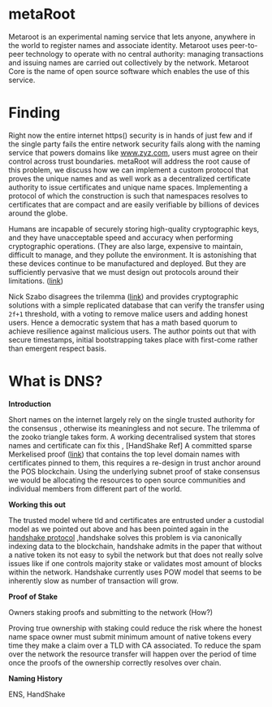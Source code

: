 # metaRoot

Metaroot is an experimental naming service that lets  anyone, anywhere in the world to register names and associate identity. Metaroot uses peer-to-peer technology to operate with no central authority: managing transactions and issuing names are carried out collectively by the network. Metaroot Core is the name of open source software which enables the use of this service.

# Finding

Right now the entire internet https() security is in hands of just few and if the single party fails the entire network security fails along with the naming service that powers domains like www.zyz.com, users must agree on their control across trust boundaries.  metaRoot will address the root cause of this problem, we discuss how we can implement a custom protocol that proves the unique names and as well work as a decentralized certificate authority to issue certificates and unique name spaces. Implementing a protocol of which the construction is such that namespaces resolves to certificates that are compact and are easily verifiable by billions of devices around the globe.

Humans are incapable of securely storing high-quality cryptographic keys, and they have unacceptable speed and accuracy when performing cryptographic operations. (They are also large, expensive to maintain, difficult to manage, and they pollute the environment. It is astonishing that these devices continue to be manufactured and deployed. But they are sufficiently pervasive that we must design out protocols around their limitations. ([link](https://web.archive.org/web/20011020191610/http://zooko.com/distnames.html))

Nick Szabo disagrees the trilemma ([link](https://nakamotoinstitute.org/secure-property-titles/)) and provides cryptographic solutions with a simple replicated database that can verify the transfer using  `2f+1` threshold, with a voting to remove malice users and adding honest users. Hence a democratic system that has a math based quorum to achieve resilience against malicious users. The author points out that with secure timestamps, initial bootstrapping takes place with first-come rather than emergent respect basis.

# What is DNS?


**Introduction**

Short names on the internet largely rely on the single trusted authority for the consensus , otherwise its meaningless and not secure. The trilemma of the zooko triangle takes form. A working decentralised system that stores names and certificate can fix this , [HandShake Ref] A committed sparse Merkelised proof ([link](https://github.com/bcoin-org/bcrypto/blob/master/lib/mrkl.js)) that contains the top level domain names with certificates pinned to them, this requires a re-design in trust anchor around the POS blockchain. Using the underlying subnet proof of stake consensus we would be allocating the resources to open source communities and individual members from different part of the world. 

**Working this out**

The trusted model where tld and certificates are entrusted under a custodial model as we pointed out above and has been pointed again in the [handshake protocol](https://hsd-dev.org/files/handshake.txt) ,handshake solves this problem is via canonically  indexing data to the blockchain, handshake admits in the paper that without a native token its not easy to sybil the network but that does not really solve issues like if one controls majority stake or validates most amount of blocks within the network. Handshake currently uses POW model that seems to be inherently slow as number of transaction will grow. 


**Proof of Stake**

Owners staking proofs and submitting to the network (How?)

Proving true ownership with staking could reduce the risk where the honest name space owner must submit minimum amount of native tokens every time they make a claim over a TLD with CA associated. To reduce the spam over the network the resource transfer will happen over the period of time once the proofs of the ownership correctly resolves over chain. 


**Naming History**

ENS, HandShake

